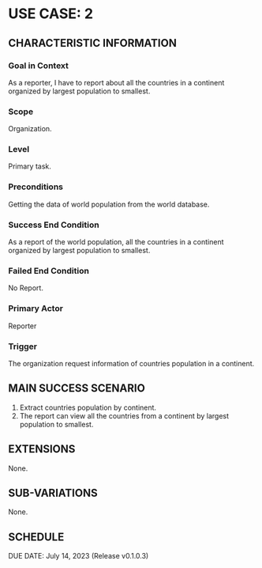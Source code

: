 # USE CASE: 2

## CHARACTERISTIC INFORMATION

### Goal in Context

As a reporter, I have to report about all the countries in a continent organized by largest population to smallest.

### Scope

Organization.

### Level

Primary task.

### Preconditions

Getting the data of world population from the world database.

### Success End Condition

As a report of the world population, all the countries in a continent organized by largest population to smallest.

### Failed End Condition

No Report.

### Primary Actor

Reporter

### Trigger

The organization request information of countries population in a continent.

## MAIN SUCCESS SCENARIO

1. Extract countries population by continent.
2. The report can view all the countries from a continent by largest population to smallest.

## EXTENSIONS

None.

## SUB-VARIATIONS

None.

## SCHEDULE

DUE DATE: July 14, 2023 (Release v0.1.0.3)